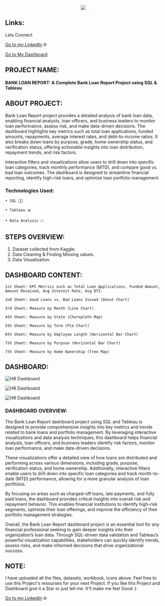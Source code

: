 <p align="center">
  <img src="https://github.com/user-attachments/assets/6d9a301b-f8fa-4634-a668-0ac5608bd505">
</p>

## Links:
Lets Connect 

[Go to my LinkedIn](https://www.linkedin.com/in/kevalpatel72/) 🌐

[Go to My Dashboard](https://public.tableau.com/app/profile/kevalvpatel/viz/BankLoanReport_17396702230620/SUMMARY)

## PROJECT NAME:

#### BANK LOAN REPORT: A Complete Bank Loan Report Project using SQL & Tableau

## ABOUT PROJECT:

Bank Loan Report project provides a detailed analysis of bank loan data, enabling financial analysts, loan officers, and business leaders to monitor loan performance, assess risk, and make data-driven decisions. The dashboard highlights key metrics such as total loan applications, funded amounts, repayments, average interest rates, and debt-to-income ratios. It also breaks down loans by purpose, grade, home ownership status, and verification status, offering actionable insights into loan distribution, repayment trends, and risk factors.

Interactive filters and visualizations allow users to drill down into specific loan categories, track monthly performance (MTD), and compare good vs. bad loan outcomes. The dashboard is designed to streamline financial reporting, identify high-risk loans, and optimize loan portfolio management.

### Technologies Used:

    • SQL 👨‍💻 

    • Tableau 📊

    • Data Analysis 📈
    
## STEPS OVERVIEW:

1) Dataset collected from Kaggle.
2) Data Cleaning & Finding Missing values.
3) Data Visualization.

## DASHBOARD CONTENT:

    1st Sheet: KPI Metrics such as Total Loan Applications, Funded Amount, Amount Received, Avg Interest Rate, Avg DTI.
    
    2nd Sheet: Good Loans vs. Bad Loans Issued (Donut Chart)
    
    3rd Sheet: Measure by Month (Line Chart)
    
    4th Sheet: Measure by State (Choropleth Map)
    
    5th Sheet: Measure by Term (Pie Chart)
    
    6th Sheet: Measure by Employee Length (Horizontal Bar Chart)
    
    7th Sheet: Measure by Purpose (Horizontal Bar Chart)

    7th Sheet: Measure by Home Ownership (Tree Map)

## DASHBOARD:

![HR Dashboard ](https://github.com/user-attachments/assets/c5b038c6-1c8b-4879-b071-4dd6030d4f48)

![HR Dashboard ](https://github.com/user-attachments/assets/f11010c9-1f2b-4d4c-ade3-c4598b7fd924)

![HR Dashboard ](https://github.com/user-attachments/assets/f02adb28-5501-4435-9e3f-3ab80a0a9581)

### DASHBOARD OVERVIEW:

The Bank Loan Report dashboard project using SQL and Tableau is designed to provide comprehensive insights into key metrics and trends related to bank loans and portfolio management. By leveraging interactive visualizations and data analysis techniques, this dashboard helps financial analysts, loan officers, and business leaders identify risk factors, monitor loan performance, and make data-driven decisions.

These visualizations offer a detailed view of how loans are distributed and performing across various dimensions, including grade, purpose, verification status, and home ownership. Additionally, interactive filters enable users to drill down into specific loan categories and track month-to-date (MTD) performance, allowing for a more granular analysis of loan portfolios.

By focusing on areas such as charged-off loans, late payments, and fully paid loans, the dashboard provides critical insights into overall risk and repayment behavior. This enables financial institutions to identify high-risk segments, optimize their loan offerings, and improve the efficiency of their portfolio management strategies.

Overall, the Bank Loan Report dashboard project is an essential tool for any financial professional seeking to gain deeper insights into their organization’s loan data. Through SQL-driven data validation and Tableau’s powerful visualization capabilities, stakeholders can quickly identify trends, assess risks, and make informed decisions that drive organizational success.

## NOTE: 

I have uploaded all the files, datasets, workbook, icons above. Feel free to use this Project's resourses for your next Project. If you like this Project and Dashboard give it a Star or just tell me. It'll make me feel Good :)

[Go to my LinkedIn](https://www.linkedin.com/in/kevalpatel72/) 🌐
